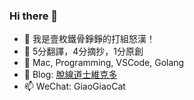 ### Hi there 👋

<!--
**wjp2013/wjp2013** is a ✨ _special_ ✨ repository because its `README.md` (this file) appears on your GitHub profile.

Here are some ideas to get you started:

- 🔭 I’m currently working on ...
- 🌱 I’m currently learning ...
- 👯 I’m looking to collaborate on ...
- 🤔 I’m looking for help with ...
- 💬 Ask me about ...
- 📫 How to reach me: ...
- 😄 Pronouns: ...
- ⚡ Fun fact: ...
-->

- 💪 我是壹枚鐵骨錚錚的打組怒漢！
- 🤪 5分翻譯，4分摘抄，1分原創
- 🤟 Mac, Programming, VSCode, Golang
- 📓 Blog: [脫線道士維克多](http://wjp2013.github.io/)
- 📫 WeChat: GiaoGiaoCat
